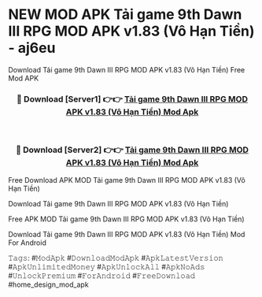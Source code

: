 # NEW MOD APK Tải game 9th Dawn III RPG MOD APK v1.83 (Vô Hạn Tiền) - aj6eu
Download Tải game 9th Dawn III RPG MOD APK v1.83 (Vô Hạn Tiền) Free Mod APK

<div align="center">
<h3>🔴 Download [Server1] 👉👉 <a href="https://apk-comot.site?title=Tải_game_9th_Dawn_III_RPG_MOD_APK_v1.83_(Vô_Hạn_Tiền)">Tải game 9th Dawn III RPG MOD APK v1.83 (Vô Hạn Tiền) Mod Apk</a></h3><br>

<h3>🔴 Download [Server2] 👉👉 <a href="https://apk-comot.site?title=Tải_game_9th_Dawn_III_RPG_MOD_APK_v1.83_(Vô_Hạn_Tiền)">Tải game 9th Dawn III RPG MOD APK v1.83 (Vô Hạn Tiền) Mod Apk</a></h3>
</div>


Free Download APK MOD Tải game 9th Dawn III RPG MOD APK v1.83 (Vô Hạn Tiền)

Download Tải game 9th Dawn III RPG MOD APK v1.83 (Vô Hạn Tiền) 

Free APK MOD Tải game 9th Dawn III RPG MOD APK v1.83 (Vô Hạn Tiền) 

Download Tải game 9th Dawn III RPG MOD APK v1.83 (Vô Hạn Tiền) Mod For Android

𝚃𝚊𝚐𝚜: #𝙼𝚘𝚍𝙰𝚙𝚔 #𝙳𝚘𝚠𝚗𝚕𝚘𝚊𝚍𝙼𝚘𝚍𝙰𝚙𝚔 #𝙰𝚙𝚔𝙻𝚊𝚝𝚎𝚜𝚝𝚅𝚎𝚛𝚜𝚒𝚘𝚗 #𝙰𝚙𝚔𝚄𝚗𝚕𝚒𝚖𝚒𝚝𝚎𝚍𝙼𝚘𝚗𝚎𝚢 #𝙰𝚙𝚔𝚄𝚗𝚕𝚘𝚌𝚔𝙰𝚕𝚕 #𝙰𝚙𝚔𝙽𝚘𝙰𝚍𝚜 #𝚄𝚗𝚕𝚘𝚌𝚔𝙿𝚛𝚎𝚖𝚒𝚞𝚖 #𝙵𝚘𝚛𝙰𝚗𝚍𝚛𝚘𝚒𝚍 #𝙵𝚛𝚎𝚎𝙳𝚘𝚠𝚗𝚕𝚘𝚊𝚍 #home_design_mod_apk